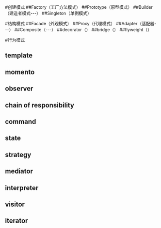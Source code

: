 #创建模式
##Factory（工厂方法模式）
##Prototype（原型模式）
##Builder（建造者模式---）
##Singleton（单例模式）

#结构模式
##Facade（外观模式）
##Proxy（代理模式）
##Adapter（适配器---）
##Composite（---）
##decorator（）
##bridge（）
##flyweight（）

#行为模式
## template
## momento
## observer
## chain of responsibility
## command
## state
## strategy
## mediator
## interpreter
## visitor
## iterator